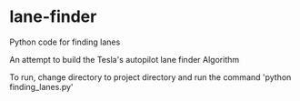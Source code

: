 # lane-finder
 Python code for finding lanes
 
 An attempt to build the Tesla's autopilot lane finder Algorithm

 To run, change directory to project directory and run the command 'python finding_lanes.py'
 
